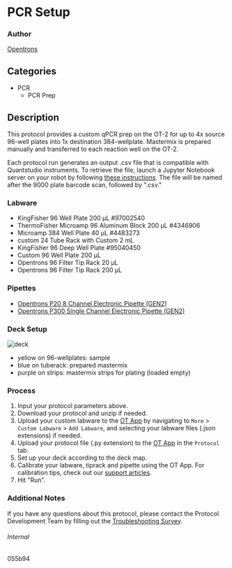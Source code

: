 # PCR Setup

### Author
[Opentrons](https://opentrons.com/)


## Categories
* PCR
	* PCR Prep


## Description
This protocol provides a custom qPCR prep on the OT-2 for up to 4x source 96-well plates into 1x destination 384-wellplate. Mastermix is prepared manually and transferred to each reaction well on the OT-2.

Each protocol run generates an output .csv file that is compatible with Quantstudio instruments. To retrieve the file, launch a Jupyter Notebook server on your robot by following [these instructions](https://support.opentrons.com/s/article/Uploading-files-through-Jupyter-Notebook). The file will be named after the 9000 plate barcode scan, followed by ".csv."

### Labware
* KingFisher 96 Well Plate 200 µL #97002540
* ThermoFisher Microamp 96 Aluminum Block 200 µL #4346906
* Microamp 384 Well Plate 40 µL #4483273
* custom 24 Tube Rack with Custom 2 mL
* KingFisher 96 Deep Well Plate #95040450
* Custom 96 Well Plate 200 µL
* Opentrons 96 Filter Tip Rack 20 µL
* Opentrons 96 Filter Tip Rack 200 µL


### Pipettes
* [Opentrons P20 8 Channel Electronic Pipette (GEN2)](https://shop.opentrons.com/8-channel-electronic-pipette/)
* [Opentrons P300 Single Channel Electronic Pipette (GEN2)](https://shop.opentrons.com/single-channel-electronic-pipette-p20/)


### Deck Setup
![deck](https://opentrons-protocol-library-website.s3.amazonaws.com/custom-README-images/055b94/deck.png)
* yellow on 96-wellplates: sample
* blue on tuberack: prepared mastermix
* purple on strips: mastermix strips for plating (loaded empty)

### Process
1. Input your protocol parameters above.
2. Download your protocol and unzip if needed.
3. Upload your custom labware to the [OT App](https://opentrons.com/ot-app) by navigating to `More` > `Custom Labware` > `Add Labware`, and selecting your labware files (.json extensions) if needed.
4. Upload your protocol file (.py extension) to the [OT App](https://opentrons.com/ot-app) in the `Protocol` tab.
5. Set up your deck according to the deck map.
6. Calibrate your labware, tiprack and pipette using the OT App. For calibration tips, check out our [support articles](https://support.opentrons.com/en/collections/1559720-guide-for-getting-started-with-the-ot-2).
7. Hit "Run".


### Additional Notes
If you have any questions about this protocol, please contact the Protocol Development Team by filling out the [Troubleshooting Survey](https://protocol-troubleshooting.paperform.co/).


###### Internal
055b94
